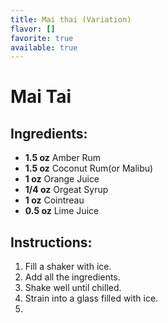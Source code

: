 ```yaml
---
title: Mai thai (Variation)
flavor: []
favorite: true
available: true
---
```

# Mai Tai 

## Ingredients:
- **1.5 oz** Amber Rum
- **1.5 oz** Coconut Rum(or Malibu)  
- **1 oz** Orange Juice
- **1/4 oz** Orgeat Syrup
- **1 oz** Cointreau
- **0.5 oz** Lime Juice

## Instructions:
1. Fill a shaker with ice.  
2. Add all the ingredients.  
3. Shake well until chilled.  
4. Strain into a glass filled with ice.  
5.
